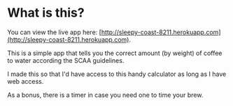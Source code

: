 # What is this?

You can view the live app here: [http://sleepy-coast-8211.herokuapp.com](http://sleepy-coast-8211.herokuapp.com).

This is a simple app that tells you the correct amount (by weight) of coffee to water according the SCAA guidelines.

I made this so that I'd have access to this handy calculator as long as I have web access.

As a bonus, there is a timer in case you need one to time your brew.
